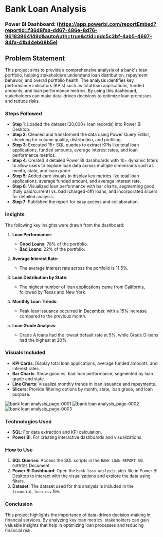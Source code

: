 # Bank Loan Analysis

### Power BI Dashboard: (https://app.powerbi.com/reportEmbed?reportId=f36d8faa-dd67-486e-8d76-96183864149d&autoAuth=true&ctid=edc5c3bf-4ab5-4697-84fa-41b44eb08b5e)

## Problem Statement

This project aims to provide a comprehensive analysis of a bank's loan portfolio, helping stakeholders understand loan distribution, repayment behavior, and overall portfolio health. The analysis identifies key performance indicators (KPIs) such as total loan applications, funded amounts, and loan performance metrics. By using this dashboard, stakeholders can make data-driven decisions to optimize loan processes and reduce risks.

### Steps Followed

- **Step 1**: Loaded the dataset (30,000+ loan records) into Power BI Desktop.
- **Step 2**: Cleaned and transformed the data using Power Query Editor, checking for column quality, distribution, and profiling.
- **Step 3**: Executed 15+ SQL queries to extract KPIs like total loan applications, funded amounts, average interest rates, and loan performance metrics.
- **Step 4**: Created 3 detailed Power BI dashboards with 10+ dynamic filters to allow users to explore loan data across multiple dimensions such as month, state, and loan grade.
- **Step 5**: Added card visuals to display key metrics like total loan applications, average funded amount, and average interest rate.
- **Step 6**: Visualized loan performance with bar charts, segmenting good (fully paid/current) vs. bad (charged-off) loans, and incorporated slicers for detailed analysis.
- **Step 7**: Published the report for easy access and collaboration.

### Insights

The following key insights were drawn from the dashboard:

1. **Loan Performance**:
   - **Good Loans**: 78% of the portfolio.
   - **Bad Loans**: 22% of the portfolio.

2. **Average Interest Rate**:
   - The average interest rate across the portfolio is 11.5%.

3. **Loan Distribution by State**:
   - The highest number of loan applications came from California, followed by Texas and New York.

4. **Monthly Loan Trends**:
   - Peak loan issuance occurred in December, with a 15% increase compared to the previous month.

5. **Loan Grade Analysis**:
   - Grade A loans had the lowest default rate at 5%, while Grade D loans had the highest at 20%.

### Visuals Included

- **KPI Cards**: Display total loan applications, average funded amounts, and interest rates.
- **Bar Charts**: Show good vs. bad loan performance, segmented by loan grade and state.
- **Line Charts**: Visualize monthly trends in loan issuance and repayments.
- **Slicers**: Provide filtering options by month, state, loan grade, and loan purpose.

![bank loan analysis_page-0001](https://github.com/user-attachments/assets/3e6f70e3-672b-4f0d-9d55-fb12025cd8ec)
![bank loan analysis_page-0002](https://github.com/user-attachments/assets/2dfd9074-6a21-4a58-9122-6dead02db59b)
![bank loan analysis_page-0003](https://github.com/user-attachments/assets/f7a34080-9a58-482b-ad26-f96eb0cc4076)


### Technologies Used

- **SQL**: For data extraction and KPI calculation.
- **Power BI**: For creating interactive dashboards and visualizations.

### How to Use

1. **SQL Queries**: Access the SQL scripts in the `BANK LOAN REPORT SQL QUERIES` Document
2. **Power BI Dashboard**: Open the `bank_loan_analysis.pbix` file in Power BI Desktop to interact with the visualizations and explore the data using filters.
3. **Dataset**: The dataset used for this analysis is included in the `financial_loan.csv` file.
   
### Conclusion

This project highlights the importance of data-driven decision-making in financial services. By analyzing key loan metrics, stakeholders can gain valuable insights that help in optimizing loan processes and reducing financial risk.
